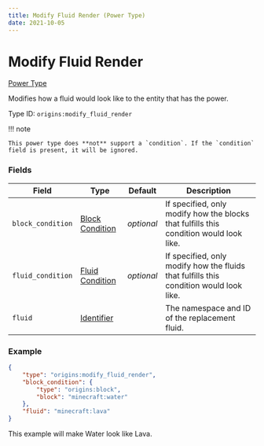 ```yaml
---
title: Modify Fluid Render (Power Type)
date: 2021-10-05
---
```


# Modify Fluid Render

[Power Type](../power_types.md)

Modifies how a fluid would look like to the entity that has the power.

Type ID: `origins:modify_fluid_render`

!!! note

    This power type does **not** support a `condition`. If the `condition` field is present, it will be ignored.

### Fields

Field | Type | Default | Description
------|------|---------|-------------
`block_condition` | [Block Condition](../block_conditions.md) | _optional_ | If specified, only modify how the blocks that fulfills this condition would look like.
`fluid_condition` | [Fluid Condition](../fluid_conditions.md) | _optional_ | If specified, only modify how the fluids that fulfills this condition would look like.
`fluid` | [Identifier](../data_types/identifier.md) | | The namespace and ID of the replacement fluid.

### Example
```json
{
    "type": "origins:modify_fluid_render",
    "block_condition": {
        "type": "origins:block",
        "block": "minecraft:water"
    },
    "fluid": "minecraft:lava"
}
```
This example will make Water look like Lava.